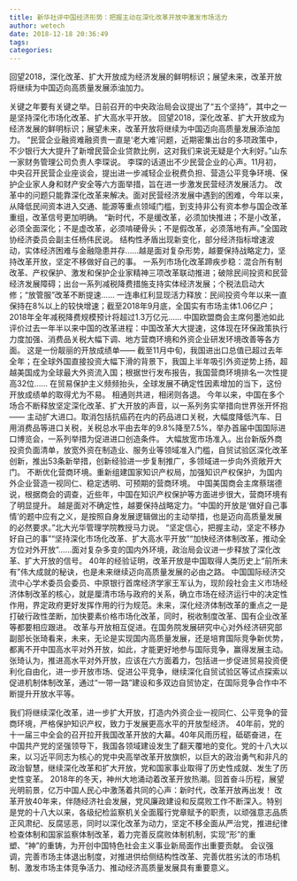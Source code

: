 ```yaml
---
title: 新华社评中国经济形势：把握主动在深化改革开放中激发市场活力
author: wetech
date: 2018-12-18 20:36:49
tags: 
categories: 
---
```

回望2018，深化改革、扩大开放成为经济发展的鲜明标识；展望未来，改革开放将继续为中国迈向高质量发展添油加力。
<!-- more -->
关键之年要有关键之举。日前召开的中央政治局会议提出了“五个坚持”，其中之一是坚持深化市场化改革、扩大高水平开放。
回望2018，深化改革、扩大开放成为经济发展的鲜明标识；展望未来，改革开放将继续为中国迈向高质量发展添油加力。
“民营企业融资难融资贵一直是‘老大难’问题，近期密集出台的多项政策中，不少银行大大提升了新增民营企业贷款比例，这对我们来说无疑是个大利好。”山东一家财务管理公司负责人李琛说。
李琛的话道出不少民营企业的心声。11月初，中央召开民营企业座谈会，提出进一步减轻企业税费负担、营造公平竞争环境、保护企业家人身和财产安全等六方面举措，旨在进一步激发民营经济发展活力。
改革中的问题只能靠深化改革来解决。面对民营经济发展中遇到的困难，今年以来，从降低民间资本进入交通、能源等重点领域门槛，到支持非公有资本参与国企改革重组，改革信号更加明确。
“新时代，不是缓改革，必须加快推进；不是小改革，必须全面深化；不是虚改革，必须啃硬骨头；不是假改革，必须落地有声。”全国政协经济委员会副主任杨伟民说。
结构性矛盾出现新变化，部分经济指标增速波动，实体经济困难与金融隐患并存……越是面对复杂形势，越要保持战略定力，坚持改革开放，坚定不移做好自己的事。
一系列市场化改革蹄疾步稳：混合所有制改革、产权保护、激发和保护企业家精神三项改革联动推进；破除民间投资和民营经济发展障碍；出台一系列减税降费措施支持实体经济发展；个税法启动大修；“放管服”改革不断提速……
一连串红利显现活力释放：民间投资今年以来一直保持在8%以上的较快增速；截至2018年9月底，全国实有市场主体1.06亿户；2018年全年减税降费规模预计将超过1.3万亿元……
中国欧盟商会主席何墨池如此评价过去一年半以来中国的改革进程：中国改革大大提速，这体现在环保政策执行力度加强、消费品关税大幅下调、地方营商环境和外资企业研发环境改善等各方面。
这是一份靓丽的开放成绩单——
截至11月中旬，我国进出口总值已超过去年全年；在全球外国直接投资大幅下滑的背景下，我国上半年吸引外资逆势上扬，超越美国成为全球最大外资流入国；根据世行发布报告，我国营商环境排名一次性提高32位……
在贸易保护主义频频抬头，全球发展不确定性因素增加的当下，这份开放成绩单的取得尤为不易。
相通则共进，相闭则各退。
今年以来，中国在多个场合不断释放坚定深化改革、扩大开放的声音，以一系列务实举措向世界张开怀抱——
主动扩大进口。取消包括抗癌药在内的药品进口关税，大幅度降低汽车、日用消费品等进口关税，关税总水平由去年的9.8%降至7.5%，举办首届中国国际进口博览会，一系列举措为促进进口创造条件。
大幅放宽市场准入。出台新版外商投资负面清单，放宽外资在制造业、服务业等领域准入门槛，自贸试验区深化改革创新，推出53条新举措，创新经验进一步复制推广，多领域进一步向外资敞开大门。
不断优化营商环境。重新组建国家知识产权局，加强知识产权保护，为国内外企业营造一视同仁、稳定透明、可预期的营商环境。
中国美国商会主席蔡瑞德说，根据商会的调查，近些年，中国在知识产权保护等方面进步很大，营商环境有了明显提升。
越是面对不确定性，越要保持战略定力。“中国的开放是‘做好自己事情’的题中应有之义，是按照自身发展逻辑做出的主动举措，也是迈向高质量发展的必然要求。”北大光华管理学院教授马力说。
“坚定信心，把握主动，坚定不移办好自己的事”“坚持深化市场化改革、扩大高水平开放”“加快经济体制改革，推动全方位对外开放”……面对复杂多变的国内外环境，政治局会议进一步释放了深化改革、扩大开放的信号。
40年的经验证明，改革开放是中国取得人类历史上“前所未有”伟大成就的秘诀，也是未来继续迈向高质量发展的必由之路。
中国国际经济交流中心学术委员会委员、中原银行首席经济学家王军认为，现阶段社会主义市场经济体制改革的核心，就是厘清市场与政府的关系，确立市场在经济运行中的决定性作用，界定政府更好发挥作用的行为规范。未来，深化经济体制改革的重点之一是打破行政性垄断，加快要素价格市场化改革，同时，税收制度改革、国有企业改革等都要相应跟进。
改革与开放相互促进。在国务院发展研究中心对外经济研究部副部长张琦看来，未来，无论是实现国内高质量发展，还是培育国际竞争新优势，都离不开中国高水平对外开放，如此，才能更好地参与国际竞争，赢得发展主动。
张琦认为，推进高水平对外开放，应该在六方面着力，包括进一步促进贸易投资便利化自由化，进一步开放市场、促进公平竞争，继续深化自贸试验区等试点探索以促进机制体制改革，通过“一带一路”建设和多双边自贸协定，在国际竞争合作中不断提升开放水平等。
 
 
我们将继续深化改革，进一步扩大开放，打造内外资企业一视同仁、公平竞争的营商环境，严格保护知识产权，致力于发展更高水平的开放型经济。
40年前，党的十一届三中全会的召开拉开我国改革开放的大幕。40年风雨历程，砥砺奋进，在中国共产党的坚强领导下，我国各领域建设发生了翻天覆地的变化。党的十八大以来，以习近平同志为核心的党中央高举改革开放旗帜，以巨大的政治勇气和非凡的政治智慧，继续深化改革和扩大开放，党和国家事业取得了历史性成就、发生了历史性变革。
2018年的冬天，神州大地涌动着改革开放热潮。回首奋斗历程，展望光明前景，亿万中国人民心中激荡着共同的心声：新时代，改革开放再出发！
改革开放40年来，伴随经济社会发展，党风廉政建设和反腐败工作不断深入。特别是党的十八大以来，各级纪检监察机关全面履行党章赋予的职责，以顽强意志品质正风肃纪、反腐惩恶，同时以深化改革为动力，坚定不移全面从严治党，推进纪律检查体制和国家监察体制改革，着力完善反腐败体制机制，实现“形”的重塑、“神”的重铸，为开创中国特色社会主义事业新局面作出重要贡献。
会议强调，完善市场主体退出制度，对推进供给侧结构性改革、完善优胜劣汰的市场机制、激发市场主体竞争活力、推动经济高质量发展具有重要意义。
